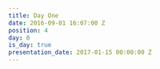 ```yaml
---
title: Day One
date: 2016-09-01 16:07:00 Z
position: 4
day: 0
is_day: true
presentation_date: 2017-01-15 00:00:00 Z
---
```


